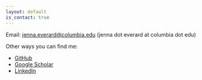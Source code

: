 ```yaml
---
layout: default
is_contact: true
---
```


Email: jenna.everard@columbia.edu (jenna dot everard at columbia dot edu)

Other ways you can find me:
- [GitHub](https://github.com/JennaEverard)
- [Google Scholar](https://scholar.google.com/citations?user=DSUyxW4AAAAJ&hl=en)
- [LinkedIn](https://www.linkedin.com/in/jenna-everard/)
